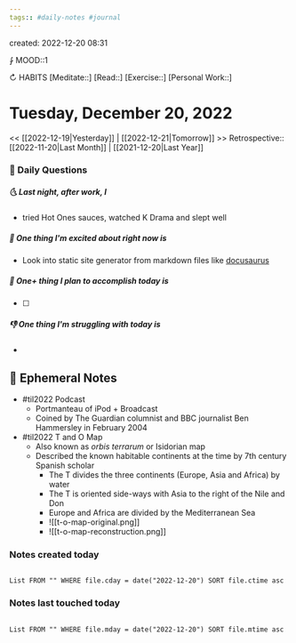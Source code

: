 ```yaml
---
tags:: #daily-notes #journal
---
```

created: 2022-12-20 08:31

⨑ MOOD::1

↻ HABITS
[Meditate::]
[Read::]
[Exercise::]
[Personal Work::]

# Tuesday, December 20, 2022

\<\< [[2022-12-19|Yesterday]] | [[2022-12-21|Tomorrow]] >>
Retrospective:: [[2022-11-20|Last Month]] | [[2021-12-20|Last Year]]

### 📅 Daily Questions

##### 🌜 Last night, after work, I

- tried Hot Ones sauces, watched K Drama and slept well

##### 🙌 One thing I'm excited about right now is

- Look into static site generator from markdown files like [docusaurus](https://wiki.nikiv.dev/tools/docusaurus)

##### 🚀 One+ thing I plan to accomplish today is

- [ ]

##### 👎 One thing I'm struggling with today is

-

## 📝 Ephemeral Notes

- #til2022 Podcast
  - Portmanteau of iPod + Broadcast
  - Coined by The Guardian columnist and BBC journalist Ben Hammersley in February 2004
- #til2022 T and O Map
  - Also known as *orbis terrarum* or Isidorian map
  - Described the known habitable continents at the time by 7th century Spanish scholar
    - The T divides the three continents (Europe, Asia and Africa) by water
    - The T is oriented side-ways with Asia to the right of the Nile and Don
    - Europe and Africa are divided by the Mediterranean Sea
    - ![[t-o-map-original.png]]
    - ![[t-o-map-reconstruction.png]]

### Notes created today

```dataview

List FROM "" WHERE file.cday = date("2022-12-20") SORT file.ctime asc

```

### Notes last touched today

```dataview

List FROM "" WHERE file.mday = date("2022-12-20") SORT file.mtime asc

```
